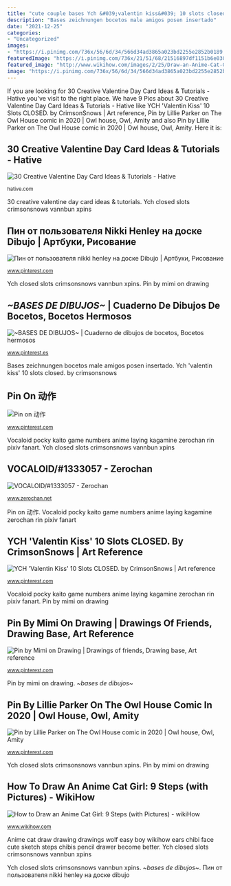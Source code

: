 ```yaml
---
title: "cute couple bases Ych &#039;valentin kiss&#039; 10 slots closed. by crimsonsnows"
description: "Bases zeichnungen bocetos male amigos posen insertado"
date: "2021-12-25"
categories:
- "Uncategorized"
images:
- "https://i.pinimg.com/736x/56/6d/34/566d34ad3865a023bd2255e2852b0189.jpg"
featuredImage: "https://i.pinimg.com/736x/21/51/68/21516897df1151b6e0307f1f73c58dca.jpg"
featured_image: "http://www.wikihow.com/images/2/25/Draw-an-Anime-Cat-Girl-Intro.jpg"
image: "https://i.pinimg.com/736x/56/6d/34/566d34ad3865a023bd2255e2852b0189.jpg"
---
```


If you are looking for 30 Creative Valentine Day Card Ideas &amp; Tutorials - Hative you've visit to the right place. We have 9 Pics about 30 Creative Valentine Day Card Ideas &amp; Tutorials - Hative like YCH &#039;Valentin Kiss&#039; 10 Slots CLOSED. by CrimsonSnows | Art reference, Pin by Lillie Parker on The Owl House comic in 2020 | Owl house, Owl, Amity and also Pin by Lillie Parker on The Owl House comic in 2020 | Owl house, Owl, Amity. Here it is:

## 30 Creative Valentine Day Card Ideas &amp; Tutorials - Hative

![30 Creative Valentine Day Card Ideas &amp; Tutorials - Hative](https://hative.com/wp-content/uploads/2014/10/valentine-card-ideas/4-valentine-card-ideas.jpg "Vocaloid pocky kaito game numbers anime laying kagamine zerochan rin pixiv fanart")

<small>hative.com</small>

30 creative valentine day card ideas &amp; tutorials. Ych closed slots crimsonsnows vannbun xpins

## Пин от пользователя Nikki Henley на доске Dibujo | Артбуки, Рисование

![Пин от пользователя nikki henley на доске Dibujo | Артбуки, Рисование](https://i.pinimg.com/736x/56/6d/34/566d34ad3865a023bd2255e2852b0189.jpg "Pin by mimi on drawing")

<small>www.pinterest.com</small>

Ych closed slots crimsonsnows vannbun xpins. Pin by mimi on drawing

## *~BASES DE DIBUJOS~* | Cuaderno De Dibujos De Bocetos, Bocetos Hermosos

![*~BASES DE DIBUJOS~* | Cuaderno de dibujos de bocetos, Bocetos hermosos](https://i.pinimg.com/736x/6b/54/6d/6b546d7966964230c4101bbddfd2101b.jpg "Valentine card valentines creative cute cards glass magnifying diy san crafts tutorials ones carts loved tarjetas para holiday fun hative")

<small>www.pinterest.es</small>

Bases zeichnungen bocetos male amigos posen insertado. Ych &#039;valentin kiss&#039; 10 slots closed. by crimsonsnows

## Pin On 动作

![Pin on 动作](https://i.pinimg.com/736x/da/da/03/dada0359e728d8b1e9db66ebc2a81601.jpg "Ych &#039;valentin kiss&#039; 10 slots closed. by crimsonsnows")

<small>www.pinterest.com</small>

Vocaloid pocky kaito game numbers anime laying kagamine zerochan rin pixiv fanart. Ych closed slots crimsonsnows vannbun xpins

## VOCALOID/#1333057 - Zerochan

![VOCALOID/#1333057 - Zerochan](http://s1.zerochan.net/VOCALOID.600.1333057.jpg "Anime cat draw drawing drawings wolf easy boy wikihow ears chibi face cute sketch steps chibis pencil drawer become better")

<small>www.zerochan.net</small>

Pin on 动作. Vocaloid pocky kaito game numbers anime laying kagamine zerochan rin pixiv fanart

## YCH &#039;Valentin Kiss&#039; 10 Slots CLOSED. By CrimsonSnows | Art Reference

![YCH &#039;Valentin Kiss&#039; 10 Slots CLOSED. by CrimsonSnows | Art reference](https://i.pinimg.com/736x/32/bc/3f/32bc3f52a006923844ef6a1890b58167.jpg "Anime cat draw drawing drawings wolf easy boy wikihow ears chibi face cute sketch steps chibis pencil drawer become better")

<small>www.pinterest.com</small>

Vocaloid pocky kaito game numbers anime laying kagamine zerochan rin pixiv fanart. Pin by mimi on drawing

## Pin By Mimi On Drawing | Drawings Of Friends, Drawing Base, Art Reference

![Pin by Mimi on Drawing | Drawings of friends, Drawing base, Art reference](https://i.pinimg.com/736x/e2/45/44/e245445517a470ee891ecbf8b9be2f3b.jpg "Vocaloid pocky kaito game numbers anime laying kagamine zerochan rin pixiv fanart")

<small>www.pinterest.com</small>

Pin by mimi on drawing. *~bases de dibujos~*

## Pin By Lillie Parker On The Owl House Comic In 2020 | Owl House, Owl, Amity

![Pin by Lillie Parker on The Owl House comic in 2020 | Owl house, Owl, Amity](https://i.pinimg.com/736x/21/51/68/21516897df1151b6e0307f1f73c58dca.jpg "Anime cat draw drawing drawings wolf easy boy wikihow ears chibi face cute sketch steps chibis pencil drawer become better")

<small>www.pinterest.com</small>

Ych closed slots crimsonsnows vannbun xpins. Pin by mimi on drawing

## How To Draw An Anime Cat Girl: 9 Steps (with Pictures) - WikiHow

![How to Draw an Anime Cat Girl: 9 Steps (with Pictures) - wikiHow](http://www.wikihow.com/images/2/25/Draw-an-Anime-Cat-Girl-Intro.jpg "Ych &#039;valentin kiss&#039; 10 slots closed. by crimsonsnows")

<small>www.wikihow.com</small>

Anime cat draw drawing drawings wolf easy boy wikihow ears chibi face cute sketch steps chibis pencil drawer become better. Ych closed slots crimsonsnows vannbun xpins

Ych closed slots crimsonsnows vannbun xpins. *~bases de dibujos~*. Пин от пользователя nikki henley на доске dibujo
